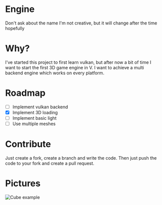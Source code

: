 # Engine

Don't ask about the name I'm not creative, but it will change after the time hopefully

# Why?

I've started this project to first learn vulkan, but after now a bit of time I want to
start the first 3D game engine in V. I want to achieve a multi backend engine which works
on every platform.

# Roadmap
- [ ] Implement vulkan backend
- [x] Implement 3D loading
- [ ] Implement basic light
- [ ] Use multiple meshes

# Contribute
Just create a fork, create a branch and write the code. Then just push the code to your fork
and create a pull request.

# Pictures
![Cube example](https://github.com/LouisSchmieder/engine/blob/master/cube_example.gif)
